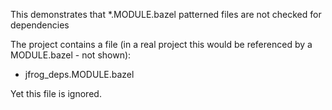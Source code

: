 This demonstrates that *.MODULE.bazel patterned files are not checked for dependencies

The project contains a file (in a real project this would be referenced by a MODULE.bazel - not shown):
- jfrog_deps.MODULE.bazel

Yet this file is ignored.
